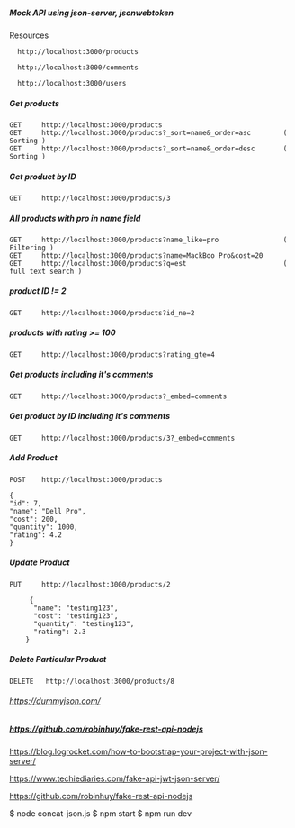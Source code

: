 
##### Mock API using json-server, jsonwebtoken

  Resources
  
	  http://localhost:3000/products

	  http://localhost:3000/comments

	  http://localhost:3000/users

##### Get products
  	GET 	http://localhost:3000/products
  	GET 	http://localhost:3000/products?_sort=name&_order=asc        ( Sorting )
  	GET 	http://localhost:3000/products?_sort=name&_order=desc 		( Sorting )

##### Get product by ID
  	GET 	http://localhost:3000/products/3

##### All products with pro in name field
  	GET 	http://localhost:3000/products?name_like=pro   				( Filtering )
  	GET 	http://localhost:3000/products?name=MackBoo Pro&cost=20
  	GET 	http://localhost:3000/products?q=est 						( full text search )

##### product ID != 2	
  	GET 	http://localhost:3000/products?id_ne=2

##### products with rating >= 100 				
  	GET 	http://localhost:3000/products?rating_gte=4

##### Get products including it's comments
  	GET 	http://localhost:3000/products?_embed=comments

##### Get product by ID including it's comments
  	GET 	http://localhost:3000/products/3?_embed=comments 

##### Add Product
	POST 	http://localhost:3000/products
 
	{
	"id": 7,
	"name": "Dell Pro",
	"cost": 200,
	"quantity": 1000,
	"rating": 4.2
	}

##### Update Product
 	PUT 	http://localhost:3000/products/2
 
	     {
	      "name": "testing123",
	      "cost": "testing123",
	      "quantity": "testing123",
	      "rating": 2.3
	    }  

#####  Delete Particular Product
	DELETE 	 http://localhost:3000/products/8

###### https://dummyjson.com/
##### https://github.com/robinhuy/fake-rest-api-nodejs


https://blog.logrocket.com/how-to-bootstrap-your-project-with-json-server/

https://www.techiediaries.com/fake-api-jwt-json-server/





https://github.com/robinhuy/fake-rest-api-nodejs


$ node concat-json.js
$ npm start
$ npm run dev